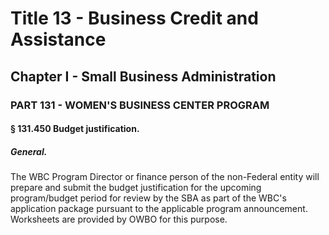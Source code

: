 
# Title 13 - Business Credit and Assistance
## Chapter I - Small Business Administration
### PART 131 - WOMEN'S BUSINESS CENTER PROGRAM
#### § 131.450 Budget justification.
##### General.

The WBC Program Director or finance person of the non-Federal entity will prepare and submit the budget justification for the upcoming program/budget period for review by the SBA as part of the WBC's application package pursuant to the applicable program announcement. Worksheets are provided by OWBO for this purpose.
